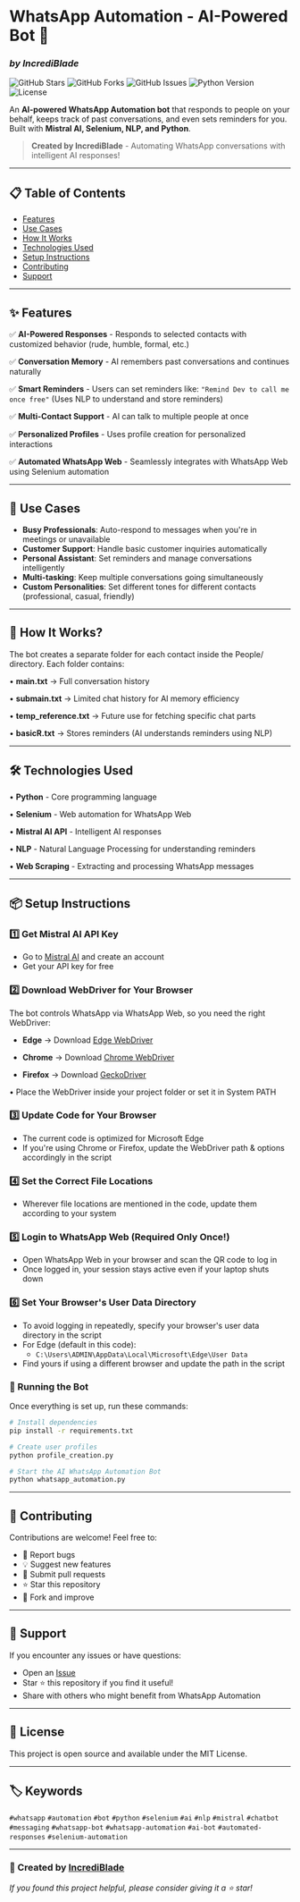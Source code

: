 # WhatsApp Automation - AI-Powered Bot 🤖
### *by IncrediBlade*

![GitHub Stars](https://img.shields.io/github/stars/IncrediBlade/Whatsapp-Automation?style=social) ![GitHub Forks](https://img.shields.io/github/forks/IncrediBlade/Whatsapp-Automation?style=social) ![GitHub Issues](https://img.shields.io/github/issues/IncrediBlade/Whatsapp-Automation) ![Python Version](https://img.shields.io/badge/python-3.8%2B-blue) ![License](https://img.shields.io/badge/license-MIT-green)

An **AI-powered WhatsApp Automation bot** that responds to people on your behalf, keeps track of past conversations, and even sets reminders for you. Built with **Mistral AI, Selenium, NLP, and Python**.

> **Created by IncrediBlade** - Automating WhatsApp conversations with intelligent AI responses!

---

## 📋 Table of Contents
- [Features](#features)
- [Use Cases](#use-cases)
- [How It Works](#how-it-works)
- [Technologies Used](#technologies-used)
- [Setup Instructions](#setup-instructions)
- [Contributing](#contributing)
- [Support](#support)

---

## ✨ Features

✅ **AI-Powered Responses** - Responds to selected contacts with customized behavior (rude, humble, formal, etc.)

✅ **Conversation Memory** - AI remembers past conversations and continues naturally

✅ **Smart Reminders** - Users can set reminders like: `"Remind Dev to call me once free"` (Uses NLP to understand and store reminders)

✅ **Multi-Contact Support** - AI can talk to multiple people at once

✅ **Personalized Profiles** - Uses profile creation for personalized interactions

✅ **Automated WhatsApp Web** - Seamlessly integrates with WhatsApp Web using Selenium automation

---

## 🎯 Use Cases

- **Busy Professionals**: Auto-respond to messages when you're in meetings or unavailable
- **Customer Support**: Handle basic customer inquiries automatically
- **Personal Assistant**: Set reminders and manage conversations intelligently
- **Multi-tasking**: Keep multiple conversations going simultaneously
- **Custom Personalities**: Set different tones for different contacts (professional, casual, friendly)

---

## 🔧 How It Works?

The bot creates a separate folder for each contact inside the People/ directory. Each folder contains:

• **main.txt** → Full conversation history

• **submain.txt** → Limited chat history for AI memory efficiency

• **temp_reference.txt** → Future use for fetching specific chat parts

• **basicR.txt** → Stores reminders (AI understands reminders using NLP)

---

## 🛠️ Technologies Used

• **Python** - Core programming language

• **Selenium** - Web automation for WhatsApp Web

• **Mistral AI API** - Intelligent AI responses

• **NLP** - Natural Language Processing for understanding reminders

• **Web Scraping** - Extracting and processing WhatsApp messages

---

## 📦 Setup Instructions

### **1️⃣ Get Mistral AI API Key**

- Go to [Mistral AI](https://mistral.ai/) and create an account
- Get your API key for free

### **2️⃣ Download WebDriver for Your Browser**

The bot controls WhatsApp via WhatsApp Web, so you need the right WebDriver:

- **Edge** → Download [Edge WebDriver](https://developer.microsoft.com/en-us/microsoft-edge/tools/webdriver/)

- **Chrome** → Download [Chrome WebDriver](https://chromedriver.chromium.org/downloads)

- **Firefox** → Download [GeckoDriver](https://github.com/mozilla/geckodriver/releases)

• Place the WebDriver inside your project folder or set it in System PATH

### **3️⃣ Update Code for Your Browser**

- The current code is optimized for Microsoft Edge
- If you're using Chrome or Firefox, update the WebDriver path & options accordingly in the script

### **4️⃣ Set the Correct File Locations**

- Wherever file locations are mentioned in the code, update them according to your system

### **5️⃣ Login to WhatsApp Web (Required Only Once!)**

- Open WhatsApp Web in your browser and scan the QR code to log in
- Once logged in, your session stays active even if your laptop shuts down

### **6️⃣ Set Your Browser's User Data Directory**

- To avoid logging in repeatedly, specify your browser's user data directory in the script
- For Edge (default in this code):
  - `C:\Users\ADMIN\AppData\Local\Microsoft\Edge\User Data`
- Find yours if using a different browser and update the path in the script

### **🚀 Running the Bot**

Once everything is set up, run these commands:

```bash
# Install dependencies
pip install -r requirements.txt

# Create user profiles
python profile_creation.py

# Start the AI WhatsApp Automation Bot
python whatsapp_automation.py
```

---

## 🤝 Contributing

Contributions are welcome! Feel free to:

- 🐛 Report bugs
- 💡 Suggest new features
- 🔧 Submit pull requests
- ⭐ Star this repository
- 🍴 Fork and improve

---

## 💬 Support

If you encounter any issues or have questions:

- Open an [Issue](https://github.com/IncrediBlade/Whatsapp-Automation/issues)
- Star ⭐ this repository if you find it useful!
- Share with others who might benefit from WhatsApp Automation

---

## 📝 License

This project is open source and available under the MIT License.

---

## 🏷️ Keywords

`#whatsapp` `#automation` `#bot` `#python` `#selenium` `#ai` `#nlp` `#mistral` `#chatbot` `#messaging` `#whatsapp-bot` `#whatsapp-automation` `#ai-bot` `#automated-responses` `#selenium-automation`

---

### 🌟 Created by [IncrediBlade](https://github.com/IncrediBlade)

*If you found this project helpful, please consider giving it a ⭐ star!*
